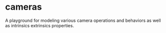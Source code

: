 # cameras

A playground for modeling various camera operations and behaviors as well as intrinsics extrinsics properties.
